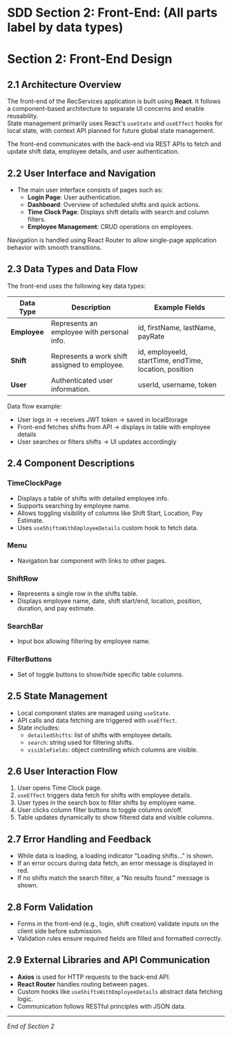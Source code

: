 # SDD Section 2: Front-End: (All parts label by data types)
# Section 2: Front-End Design

## 2.1 Architecture Overview

The front-end of the RecServices application is built using **React**. It follows a component-based architecture to separate UI concerns and enable reusability.  
State management primarily uses React's `useState` and `useEffect` hooks for local state, with context API planned for future global state management.  

The front-end communicates with the back-end via REST APIs to fetch and update shift data, employee details, and user authentication.

## 2.2 User Interface and Navigation

- The main user interface consists of pages such as:
  - **Login Page**: User authentication.
  - **Dashboard**: Overview of scheduled shifts and quick actions.
  - **Time Clock Page**: Displays shift details with search and column filters.
  - **Employee Management**: CRUD operations on employees.
  
Navigation is handled using React Router to allow single-page application behavior with smooth transitions.

## 2.3 Data Types and Data Flow

The front-end uses the following key data types:

| Data Type        | Description                                  | Example Fields                         |
|------------------|----------------------------------------------|--------------------------------------|
| **Employee**     | Represents an employee with personal info.  | id, firstName, lastName, payRate     |
| **Shift**        | Represents a work shift assigned to employee.| id, employeeId, startTime, endTime, location, position |
| **User**         | Authenticated user information.              | userId, username, token               |

Data flow example:
- User logs in → receives JWT token → saved in localStorage  
- Front-end fetches shifts from API → displays in table with employee details  
- User searches or filters shifts → UI updates accordingly

## 2.4 Component Descriptions

### TimeClockPage
- Displays a table of shifts with detailed employee info.
- Supports searching by employee name.
- Allows toggling visibility of columns like Shift Start, Location, Pay Estimate.
- Uses `useShiftsWithEmployeeDetails` custom hook to fetch data.

### Menu
- Navigation bar component with links to other pages.

### ShiftRow
- Represents a single row in the shifts table.
- Displays employee name, date, shift start/end, location, position, duration, and pay estimate.

### SearchBar
- Input box allowing filtering by employee name.

### FilterButtons
- Set of toggle buttons to show/hide specific table columns.

## 2.5 State Management

- Local component states are managed using `useState`.  
- API calls and data fetching are triggered with `useEffect`.  
- State includes:
  - `detailedShifts`: list of shifts with employee details.
  - `search`: string used for filtering shifts.
  - `visibleFields`: object controlling which columns are visible.

## 2.6 User Interaction Flow

1. User opens Time Clock page.
2. `useEffect` triggers data fetch for shifts with employee details.
3. User types in the search box to filter shifts by employee name.
4. User clicks column filter buttons to toggle columns on/off.
5. Table updates dynamically to show filtered data and visible columns.

## 2.7 Error Handling and Feedback

- While data is loading, a loading indicator "Loading shifts..." is shown.
- If an error occurs during data fetch, an error message is displayed in red.
- If no shifts match the search filter, a "No results found." message is shown.

## 2.8 Form Validation

- Forms in the front-end (e.g., login, shift creation) validate inputs on the client side before submission.
- Validation rules ensure required fields are filled and formatted correctly.

## 2.9 External Libraries and API Communication

- **Axios** is used for HTTP requests to the back-end API.
- **React Router** handles routing between pages.
- Custom hooks like `useShiftsWithEmployeeDetails` abstract data fetching logic.
- Communication follows RESTful principles with JSON data.

---

*End of Section 2*

